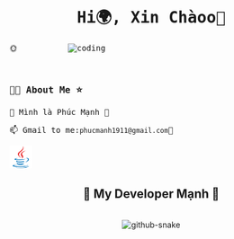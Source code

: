<samp>
<p align="center">
  <h1 align="center">Hi🌍, Xin Chàoo👋</h1> 
</p>
<img align="right" alt="coding" width="400" src="https://user-images.githubusercontent.com/55389276/140866485-8fb1c876-9a8f-4d6a-98dc-08c4981eaf70.gif">
<p align="left">🌞</p>
<br>  
<h3 align="left">👨‍💻  About Me ⭐
</h3>

🤖 Mình là Phúc Mạnh 🚀

📫 Gmail to me:`phucmanh1911@gmail.com`🎄
<p align="left"> <a href="https://www.java.com" target="_blank" rel="noreferrer"> <img src="https://raw.githubusercontent.com/devicons/devicon/master/icons/java/java-original.svg" alt="java" width="40" height="40"/> </a> </p>
</samp>
<div align="center">
  <h2>🐍 My Developer Mạnh 🐍 </h2>
  <br>
   <img alt="github-snake" src="https://raw.githubusercontent.com/tobiasmeyhoefer/tobiasmeyhoefer/output/github-snake.svg" />
  <br/><br/><br/>
</div>

<br/>

